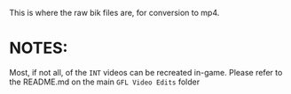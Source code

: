 This is where the raw bik files are, for conversion to mp4.

# NOTES:
Most, if not all, of the `INT` videos can be recreated in-game. Please refer to the README.md on the  main `GFL Video Edits` folder